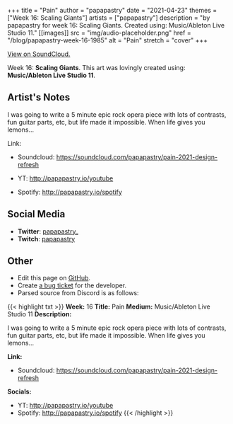 +++
title =       "Pain"
author =      "papapastry"
date =        "2021-04-23"
themes =      ["Week 16: Scaling Giants"]
artists =     ["papapastry"]
description = "by papapastry for week 16: Scaling Giants. Created using: Music/Ableton Live Studio 11."
[[images]]
              src = "img/audio-placeholder.png"
              href = "/blog/papapastry-week-16-1985"
              alt = "Pain"
              stretch = "cover"
+++


[View on SoundCloud.](https://soundcloud.com/papapastry/pain-2021-design-refresh)


Week 16: **Scaling Giants**. This art was lovingly created using: **Music/Ableton Live Studio 11**.

## Artist's Notes

I was going to write a 5 minute epic rock opera piece with lots of contrasts, fun guitar parts, etc, but life made it impossible. When life gives you lemons...

Link:

- Soundcloud: https://soundcloud.com/papapastry/pain-2021-design-refresh

- YT: <http://papapastry.io/youtube>
- Spotify: <http://papapastry.io/spotify>

## Social Media

- **Twitter**: <a href='https://twitter.com/papapastry_' target='_blank'>papapastry_</a>
- **Twitch**: <a href='https://twitch.tv/papapastry' target='_blank'>papapastry</a>


## Other

- Edit this page on [GitHub](https://github.com/teaminkling/web-refresh/edit/main/content/blog/papapastry-week-16-1985.md).
- Create [a bug ticket](https://github.com/teaminkling/web-refresh/issues/new?assignees=&labels=bug&template=problem-report.md&title=) for the developer.
- Parsed source from Discord is as follows:

{{< highlight txt >}}
**Week:** 16
**Title:** Pain
**Medium:** Music/Ableton Live Studio 11
**Description:**

I was going to write a 5 minute epic rock opera piece with lots of contrasts, fun guitar parts, etc, but life made it impossible. When life gives you lemons...

**Link:**

- Soundcloud: https://soundcloud.com/papapastry/pain-2021-design-refresh

**Socials:**

- YT: <http://papapastry.io/youtube>
- Spotify: <http://papapastry.io/spotify>
{{< /highlight >}}